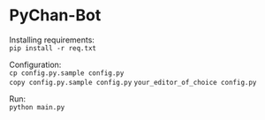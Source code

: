 # PyChan-Bot
 
Installing requirements:  
```pip install -r req.txt```

Configuration:  
```cp config.py.sample config.py```  
```copy config.py.sample config.py```
```your_editor_of_choice config.py```

Run:  
```python main.py```
